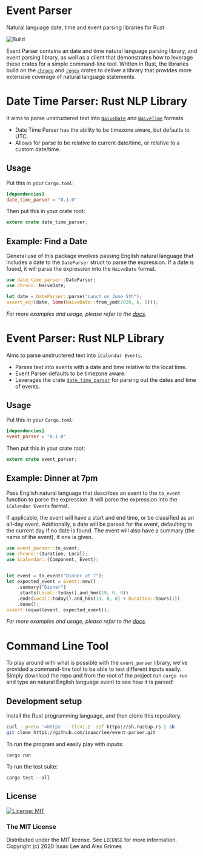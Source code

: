 # Event Parser
Natural language date, time and event parsing libraries for Rust

![Build](https://github.com/isaacrlee/event-parser/workflows/Build/badge.svg)

Event Parser contains an date and time natural language parsing library, and event parsing library, as well as a client that demonstrates how to leverage these crates for a simple command-line tool. Written in Rust, the libraries build on the [`chrono`](https://docs.rs/chrono/0.4.11/chrono/) and [`regex`](https://docs.rs/regex/1.3.7/regex/) crates to deliver a library that provides more extensive coverage of natural language statements.

# Date Time Parser: Rust NLP Library

It aims to parse unstructered text into [`NaiveDate`](https://docs.rs/chrono/0.4.11/chrono/naive/struct.NaiveDate.html) and [`NaiveTime`](https://docs.rs/chrono/0.4.11/chrono/naive/struct.NaiveTime.html) formats.

* Date Time Parser has the ability to be timezone aware, but defaults to UTC.
* Allows for parse to be relative to current date/time, or relative to a custom date/time.

## Usage

Put this in your `Cargo.toml`:
```toml
[dependencies]
date_time_parser = "0.1.0"
```

Then put this in your crate root:
```rust
extern crate date_time_parser;
```

## Example: Find a Date

General use of this package involves passing English natural language that includes a date to the `DateParser` struct to parse the expression. If a date is found, it will parse the expression into the `NaiveDate` format.

```rust
use date_time_parser::DateParser;
use chrono::NaiveDate;

let date = DateParser::parse("Lunch on June 5th");
assert_eq!(date, Some(NaiveDate::from_ymd(2020, 6, 5)));
```

_For more examples and usage, please refer to the [docs](https://docs.rs/date_time_parser/0.1.0/date_time_parser/)._

# Event Parser: Rust NLP Library

Aims to parse unstructered text into `iCalendar Events`.

* Parses text into events with a date and time relative to the local time.
* Event Parser defaults to be timezone aware.
* Leverages the crate [`date_time_parser`](https://docs.rs/date_time_parser/0.1.0/date_time_parser/) for parsing out the dates and time of events.

## Usage

Put this in your `Cargo.toml`:
```toml
[dependencies]
event_parser = "0.1.0"
```

Then put this in your crate root:
```rust
extern crate event_parser;
```

## Example: Dinner at 7pm

Pass English natural language that describes an event to the `to_event` function to parse the expression. It will parse the expression into the `iCalendar Events` format.

If applicable, the event will have a start and end time, or be classified as an all-day event. Addtionally, a date will be parsed for the event, defaulting to the current day if no date is found. The event will also have a summary (the name of the event), if one is given.

```rust
use event_parser::to_event;
use chrono::{Duration, Local};
use icalendar::{Component, Event};
 

let event = to_event("Dinner at 7");
let expected_event = Event::new()
    .summary("Dinner")
    .starts(Local::today().and_hms(19, 0, 0))
    .ends(Local::today().and_hms(19, 0, 0) + Duration::hours(1))
    .done();
assert!(equal(event, expected_event));
```

_For more examples and usage, please refer to the [docs](https://docs.rs/event_parser/0.1.0/event_parser/)._

# Command Line Tool

To play around with what is possible with the `event_parser` library, we've provided a command-line tool to be able to test different inputs easily. Simply download the repo and from the root of the project run `cargo run` and type an natural English language event to see how it is parsed!

## Development setup

Install the Rust programming language, and then clone this repository.

```sh
curl --proto '=https' --tlsv1.2 -sSf https://sh.rustup.rs | sh
git clone https://github.com/isaacrlee/event-parser.git
```

To run the program and easily play with inputs:

```
cargo run
```

To run the test suite:
```
cargo test --all
```

## License
[![License: MIT](https://img.shields.io/badge/License-MIT-yellow.svg)](https://opensource.org/licenses/MIT)  
### The MIT License
Distributed under the MIT license. See ``LICENSE`` for more information.  
Copyright (c) 2020 Isaac Lee and Alex Grimes
